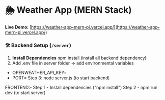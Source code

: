 # 🌦️ Weather App (MERN Stack)

**Live Demo:** [https://weather-app-mern-pi.vercel.app/](https://weather-app-mern-pi.vercel.app/)
### 🛠 Backend Setup (`/server`)
1. **Install Dependencies**
  npm install (install all backend dependency)
2.  Add .env file in server folder -> add environmental variables
 - OPENWEATHER_API_KEY=
 - PORT=
Step 3: node server.js (to start backend)

FRONTEND:-
Step 1 - Install dependencies ("npm install")
Step 2 - npm run dev (to start server)
